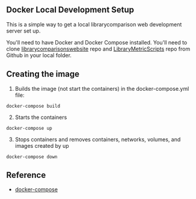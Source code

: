 ## Docker Local Development Setup

This is a simple way to get a local librarycomparison web development server set up.

You'll need to have Docker and Docker Compose installed.
You'll need to clone [librarycomparisonswebsite](https://github.com/ualberta-smr/librarycomparisonswebsite) repo and [LibraryMetricScripts](https://github.com/ualberta-smr/LibraryMetricScripts) repo from Github in your local folder.

## Creating the image

1. Builds the image (not start the containers) in the docker-compose.yml file:

```
docker-compose build
```

2. Starts the containers

```
docker-compose up
```

3. Stops containers and removes containers, networks, volumes, and images created by up

```
docker-compose down
```

## Reference
* [docker-compose](https://docs.docker.com/compose/reference/overview/)
